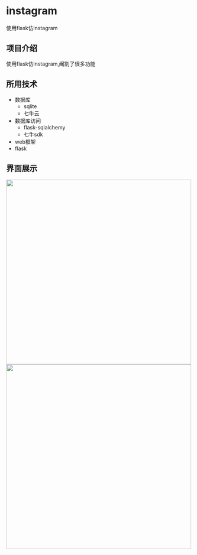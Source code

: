 # instagram
使用flask仿instagram



项目介绍
------
   使用flask仿instagram,阉割了很多功能
   
   
   
 所用技术
--
 * 数据库
    * sqlite
    * 七牛云
 * 数据库访问
   * flask-sqlalchemy
   * 七牛sdk
 *  web框架
   * flask
   
 界面展示
---------

<image src="https://github.com/wangqifan/instagram/blob/master/loadheadpictureclone.png" width=500>
   
<image src="https://github.com/wangqifan/instagram/blob/master/loginclone.png" width=500>
   
   

